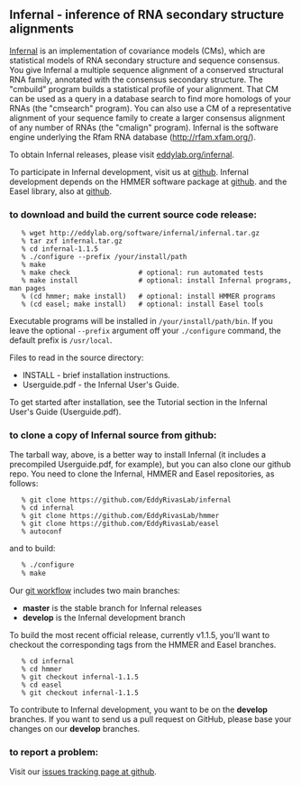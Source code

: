 ## Infernal - inference of RNA secondary structure alignments

[Infernal](http://eddylab.org/infernal) is an implementation of
covariance models (CMs), which are statistical models of RNA secondary
structure and sequence consensus.  You give Infernal a multiple
sequence alignment of a conserved structural RNA family, annotated
with the consensus secondary structure. The "cmbuild" program builds a
statistical profile of your alignment. That CM can be used as a query
in a database search to find more homologs of your RNAs (the
"cmsearch" program). You can also use a CM of a representative
alignment of your sequence family to create a larger consensus
alignment of any number of RNAs (the "cmalign" program). Infernal is
the software engine underlying the Rfam RNA database
(http://rfam.xfam.org/).

To obtain Infernal releases, please visit [eddylab.org/infernal](http://eddylab.org/infernal).

To participate in Infernal development, visit us at
[github](https://github.com/EddyRivasLab/infernal).  Infernal development
depends on the HMMER software package at [github](https://github.com/EddyRivasLab/hmmer).
and the Easel library, also at
[github](https://github.com/EddyRivasLab/easel).

### to download and build the current source code release:

```
   % wget http://eddylab.org/software/infernal/infernal.tar.gz
   % tar zxf infernal.tar.gz
   % cd infernal-1.1.5
   % ./configure --prefix /your/install/path
   % make
   % make check                 # optional: run automated tests
   % make install               # optional: install Infernal programs, man pages
   % (cd hmmer; make install)   # optional: install HMMER programs
   % (cd easel; make install)   # optional: install Easel tools
``` 

Executable programs will be installed in `/your/install/path/bin`. If
you leave the optional `--prefix` argument off your `./configure`
command,  the default prefix is `/usr/local`.

Files to read in the source directory:

   * INSTALL - brief installation instructions.
   * Userguide.pdf - the Infernal User's Guide.
 
To get started after installation, see the Tutorial section in the
Infernal User's Guide (Userguide.pdf).

### to clone a copy of Infernal source from github:

The tarball way, above, is a better way to install Infernal (it includes
a precompiled Userguide.pdf, for example), but you can also clone our
github repo. You need to clone the Infernal, HMMER and Easel repositories,
as follows:

```
   % git clone https://github.com/EddyRivasLab/infernal
   % cd infernal
   % git clone https://github.com/EddyRivasLab/hmmer
   % git clone https://github.com/EddyRivasLab/easel
   % autoconf
```

and to build:

```bash
   % ./configure
   % make
```

Our [git workflow](https://github.com/EddyRivasLab/infernal/wiki#git-workflow)
includes two main branches:

 * **master** is the stable branch for Infernal releases
 * **develop** is the Infernal development branch

To build the most recent official release, currently v1.1.5, you'll
want to checkout the corresponding tags from the HMMER and Easel
branches.

```
   % cd infernal
   % cd hmmer
   % git checkout infernal-1.1.5
   % cd easel
   % git checkout infernal-1.1.5
```

To contribute to Infernal development, you want to be on the
**develop** branches. If you want to send us a pull request on GitHub,
please base your changes on our **develop** branches.

### to report a problem:

Visit our
[issues tracking page at github](https://github.com/EddyRivasLab/infernal/issues).
